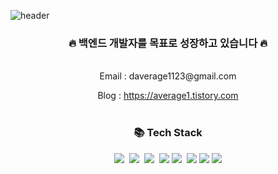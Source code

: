 ![header](https://capsule-render.vercel.app/api?type=waving&color=gradient&height=300&section=header&text=👀%20Welcome%20to%20yongseok's%20github&fontSize=50)

<div align="center">
  <h3>🔥 백엔드 개발자를 목표로 성장하고 있습니다 🔥</h2>
  <br>
  Email : daverage1123@gmail.com

  Blog : https://average1.tistory.com
  <br>
   <br>
  ### 📚 Tech Stack
<p align="center">
  <img src="https://img.shields.io/badge/Java-007396?style=flat-square&logo=Java&logoColor=white"/></a>&nbsp
  <img src="https://img.shields.io/badge/Spring-6DB33F?style=flat-square&logo=Spring&logoColor=white"/></a>&nbsp
  <img src="https://img.shields.io/badge/SpringBoot-6DB33F?style=flat-square&logo=SpringBoot&logoColor=white"/></a>&nbsp 
  <img src="https://img.shields.io/badge/Oracle-F80000?style=flat-square&logo=Oracle&logoColor=white">
  <img src="https://img.shields.io/badge/Javascript-ffb13b?style=flat-square&logo=javascript&logoColor=white"/></a>&nbsp 
  <img src="https://img.shields.io/badge/HTML-E34F26?style=flat-square&logo=HTML5&logoColor=white">
  <img src="https://img.shields.io/badge/CSS-1572B6?style=flat-square&logo=CSS3&logoColor=white">
  <img src="https://img.shields.io/badge/Apache Tomcat-F8DC75?style=flat-square&logo=ApacheTomcat&logoColor=black">
</p>
</div>



